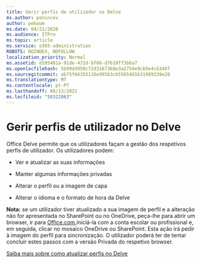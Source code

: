 ```yaml
---
title: Gerir perfis de utilizador no Delve
ms.author: ponincev
author: pebaum
ms.date: 04/21/2020
ms.audience: ITPro
ms.topic: article
ms.service: o365-administration
ROBOTS: NOINDEX, NOFOLLOW
localization_priority: Normal
ms.assetid: e595481a-91de-431d-bf86-d7610ff3b6a7
ms.openlocfilehash: 5b99d4950c72d3167368e3a2754e9cb9e4c6348f
ms.sourcegitcommit: ab75f66355116e995b3cb5505465b31989339e28
ms.translationtype: MT
ms.contentlocale: pt-PT
ms.lasthandoff: 08/13/2021
ms.locfileid: "58322863"
---
```

# <a name="manage-user-profiles-in-delve"></a>Gerir perfis de utilizador no Delve

Office Delve permite que os utilizadores façam a gestão dos respetivos perfis de utilizador. Os utilizadores podem:
  
- Ver e atualizar as suas informações
    
- Manter algumas informações privadas
    
- Alterar o perfil ou a imagem de capa
    
- Alterar o idioma e o formato de hora da Delve
    
**Nota:** se um utilizador tiver atualizado a sua imagem de perfil e a alteração não for apresentada no SharePoint ou no OneDrive, peça-lhe para abrir um browser, ir para [Office.com,](https://www.office.com)iniciá-la com a conta escolar ou profissional e, em seguida, clicar no mosaico OneDrive ou SharePoint. Esta ação irá pedir à imagem do perfil para sincronização. O utilizador poderá ter de tentar concluir estes passos com a versão Privada do respetivo browser. 
  
[Saiba mais sobre como atualizar perfis no Delve](https://go.microsoft.com/fwlink/?linkid=735070)
  

